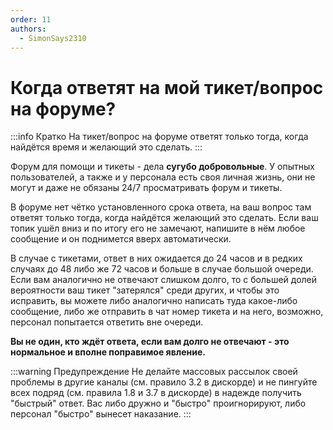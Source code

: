 ```yaml
---
order: 11
authors:
  - SimonSays2310
---
```


# Когда ответят на мой тикет/вопрос на форуме?

:::info Кратко
На тикет/вопрос на форуме ответят только тогда, когда найдётся время и желающий это сделать.
:::

Форум для помощи и тикеты - дела **сугубо добровольные**. У опытных пользователей, а также и у персонала есть своя личная жизнь, они не могут и даже не обязаны 24/7 просматривать форум и тикеты.

В форуме нет чётко установленного срока ответа, на ваш вопрос там ответят только тогда, когда найдётся желающий это сделать. Если ваш топик ушёл вниз и по итогу его не замечают, напишите в нём любое сообщение и он поднимется вверх автоматически.

В случае с тикетами, ответ в них ожидается до 24 часов и в редких случаях до 48 либо же 72 часов и больше в случае большой очереди. Если вам аналогично не отвечают слишком долго, то с большей долей вероятности ваш тикет "затерялся" среди других, и чтобы это исправить, вы можете либо аналогично написать туда какое-либо сообщение, либо же отправить в чат номер тикета и на него, возможно, персонал попытается ответить вне очереди.

**Вы не один, кто ждёт ответа, если вам долго не отвечают - это нормальное и вполне поправимое явление.**

:::warning Предупреждение
Не делайте массовых рассылок своей проблемы в другие каналы (см. правило 3.2 в дискорде) и не пингуйте всех подряд (см. правила 1.8 и 3.7 в дискорде) в надежде получить "быстрый" ответ. Вас либо дружно и "быстро" проигнорируют, либо персонал "быстро" вынесет наказание.
:::
